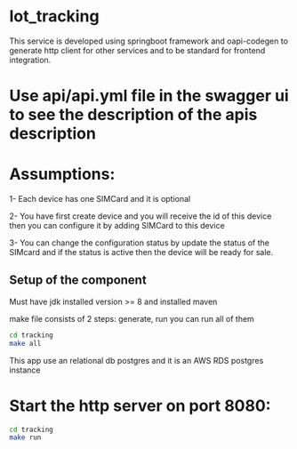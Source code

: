 # Iot_tracking

This service is developed using springboot framework and oapi-codegen to generate http client for other services and to be standard for frontend integration.

# Use api/api.yml file in the swagger ui to see the description of the apis description

# Assumptions:
1- Each device has one SIMCard and it is optional

2- You have first create device and you will receive the id of this device then you can configure it by adding SIMCard to this device

3- You can change the configuration status by update the status of the SIMcard and if the status is active then the device will be ready for sale.


## Setup of the component

Must have jdk installed version >= 8 and installed maven

make file consists of 2 steps: generate, run
you can run all of them 

```bash
cd tracking
make all
```
This app use an relational db postgres and it is an AWS RDS postgres instance


# Start the http server on port 8080:

```bash
cd tracking
make run
```
